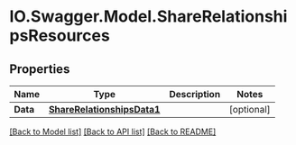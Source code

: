 # IO.Swagger.Model.ShareRelationshipsResources
## Properties

Name | Type | Description | Notes
------------ | ------------- | ------------- | -------------
**Data** | [**ShareRelationshipsData1**](ShareRelationshipsData1.md) |  | [optional] 

[[Back to Model list]](../README.md#documentation-for-models) [[Back to API list]](../README.md#documentation-for-api-endpoints) [[Back to README]](../README.md)

